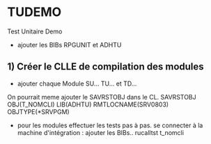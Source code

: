 # TUDEMO
Test Unitaire Demo
- ajouter les BIBs RPGUNIT et ADHTU
## 1) Créer le CLLE de compilation des modules

- ajouter chaque Module SU... TU... et TD...

On pourrait meme ajouter le SAVRSTOBJ dans le CL.
SAVRSTOBJ OBJ(T_NOMCLI) LIB(ADHTU) RMTLOCNAME(SRV0803) OBJTYPE(*SRVPGM)

- pour les modules effectuer les tests pas à pas.
se connecter à la machine d'intégration : ajouter les BIBs..
rucalltst t_nomcli
